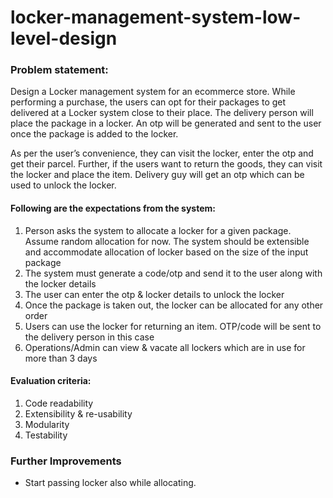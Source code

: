 # locker-management-system-low-level-design

### Problem statement:
Design a Locker management system for an ecommerce store. While performing a purchase, the users can opt for their packages to get delivered at a Locker system close to their place. The delivery person will place the package in a locker. An otp will be generated and sent to the user once the package is added to the locker.

As per the user’s convenience, they can visit the locker, enter the otp and get their parcel. Further, if the users want to return the goods, they can visit the locker and place the item. Delivery guy will get an otp which can be used to unlock the locker.

#### Following are the expectations from the system:
1.	Person asks the system to allocate a locker for a given package. Assume random allocation for now. The system should be extensible and accommodate allocation of locker based on the size of the input package
2.	The system must generate a code/otp and send it to the user along with the locker details
3.	The user can enter the otp & locker details to unlock the locker
4.	Once the package is taken out, the locker can be allocated for any other order
5.	Users can use the locker for returning an item. OTP/code will be sent to the delivery person in this case
6.	Operations/Admin can view & vacate all lockers which are in use for more than 3 days

#### Evaluation criteria:
1.	Code readability
2.	Extensibility & re-usability
3.	Modularity
4.	Testability


### Further Improvements
* Start passing locker also while allocating.
